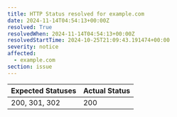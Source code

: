 ```yaml
---
title: HTTP Status resolved for example.com
date: 2024-11-14T04:54:13+00:00Z
resolved: True
resolvedWhen: 2024-11-14T04:54:13+00:00Z
resolvedStartTime: 2024-10-25T21:09:43.191474+00:00
severity: notice
affected:
  - example.com
section: issue
---
```


| Expected Statuses | Actual Status  |
|-------------------|----------------|
| 200, 301, 302 | 200 |
